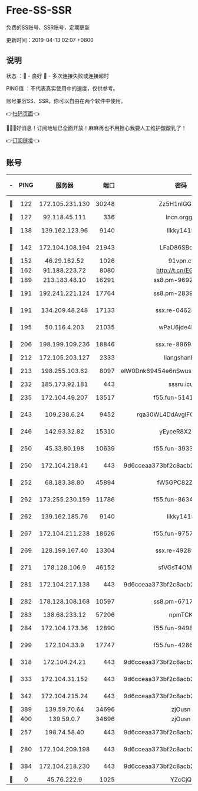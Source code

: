 # Free-SS-SSR

免费的SS账号、SSR账号，定期更新

更新时间：2019-04-13 02:07 +0800

## 说明

状态     ：🙂 - 良好 🙁 - 多次连接失败或连接超时

PING值   ：不代表真实使用中的速度，仅供参考。

账号兼容SS、SSR，你可以自由在两个软件中使用。

👉[扫码页面](https://liesauer.github.io/Free-SS-SSR/)👈

🎉🎉🎉好消息！订阅地址已全面开放！麻麻再也不用担心我要人工维护酸酸乳了！

👉[订阅链接](https://www.liesauer.net/yogurt/subscribe?ACCESS_TOKEN=DAYxR3mMaZAsaqUb)👈

## 账号

|-|PING|服务器|端口|密码|加密方式|区域|
|:----:|:----:|:-----:|-----:|:----:|:----:|:----:|
|🙂|122|172.105.231.130|30248|Zz5H1nlGGKHx|aes-256-cfb|JP|
|🙂|127|92.118.45.111|336|lncn.orgg8|rc4|JP|
|🙂|138|139.162.123.96|9140|likky1415|aes-256-cfb|JP|
|🙂|142|172.104.108.194|21943|LFaD86SBq2lY|aes-256-cfb|JP|
|🙂|152|46.29.162.52|1026|91vpn.cf|rc4-md5|RU|
|🙂|162|91.188.223.72|8080|http://t.cn/EGJIyrl|rc4-md5|RU|
|🙂|189|213.183.48.10|16291|ss8.pm-96924335|rc4-md5|RU|
|🙂|191|192.241.221.124|17764|ss8.pm-28390943|aes-256-cfb|US|
|🙂|191|134.209.48.248|17133|ssx.re-04628910|aes-256-cfb|US|
|🙂|195|50.116.4.203|21035|wPaU6jde4NZT|aes-256-cfb|US|
|🙂|206|198.199.109.236|18846|ssx.re-89693716|aes-256-cfb|US|
|🙂|212|172.105.203.127|2333|liangshanbo|chacha20|JP|
|🙂|213|198.255.103.62|8097|eIW0Dnk69454e6nSwuspv9DmS201tQ0D|aes-256-cfb|US|
|🙂|232|185.173.92.181|443|sssru.icu|rc4-md5|RU|
|🙂|235|172.104.49.207|13517|f55.fun-51412965|aes-256-cfb|SG|
|🙂|243|109.238.6.24|9452|rqa30WL4DdAvgIFG6Fs3znzTa|aes-256-cfb|FR|
|🙂|246|142.93.32.82|15310|yEyceR8X2EVd|aes-256-cfb|GB|
|🙂|250|45.33.80.198|10639|f55.fun-39338506|aes-256-cfb|US|
|🙂|250|172.104.218.41|443|9d6cceaa373bf2c8acb22e60b6a58be6|aes-256-cfb|US|
|🙂|252|68.183.38.80|45894|fW5GPC82Z97G|aes-256-cfb|GB|
|🙂|262|173.255.230.159|11786|f55.fun-86343613|aes-256-cfb|US|
|🙂|262|139.162.185.76|9140|likky1415|aes-256-cfb|DE|
|🙂|267|172.104.211.238|18626|f55.fun-97572948|aes-256-cfb|US|
|🙂|269|128.199.167.40|13304|ssx.re-49289283|aes-256-cfb|SG|
|🙂|271|178.128.106.9|46152|sfVGsT4OMxHC|aes-256-cfb|SG|
|🙂|281|172.104.217.138|443|9d6cceaa373bf2c8acb22e60b6a58be6|aes-256-cfb|US|
|🙂|282|178.128.108.168|10597|ss8.pm-67175616|aes-256-cfb|SG|
|🙂|283|138.68.233.12|57206|npmTCK|rc4-md5|US|
|🙂|284|172.104.173.36|12890|f55.fun-94987367|aes-256-cfb|SG|
|🙂|299|172.104.33.9|17747|f55.fun-42868273|aes-256-cfb|SG|
|🙂|318|172.104.24.21|443|9d6cceaa373bf2c8acb22e60b6a58be6|aes-256-cfb|US|
|🙂|333|172.104.31.152|443|9d6cceaa373bf2c8acb22e60b6a58be6|aes-256-cfb|US|
|🙂|342|172.104.215.24|443|9d6cceaa373bf2c8acb22e60b6a58be6|aes-256-cfb|US|
|🙂|389|139.59.70.64|34696|zjOusn|chacha20|IN|
|🙂|400|139.59.0.7|34696|zjOusn|chacha20|IN|
|🙂|257|198.74.58.40|443|9d6cceaa373bf2c8acb22e60b6a58be6|aes-256-cfb|US|
|🙂|280|172.104.209.198|443|9d6cceaa373bf2c8acb22e60b6a58be6|aes-256-cfb|US|
|🙂|384|172.104.218.230|443|9d6cceaa373bf2c8acb22e60b6a58be6|aes-256-cfb|US|
|🙁|0|45.76.222.9|1025|YZcCjQ|rc4-md5|JP|
